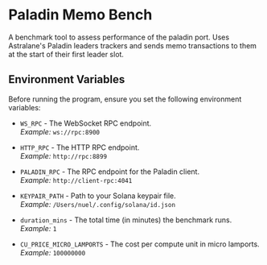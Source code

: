 # Paladin Memo Bench

A benchmark tool to assess performance of the paladin port.
Uses Astralane's Paladin leaders trackers and sends memo transactions to them at the start of their first leader slot. 

## Environment Variables

Before running the program, ensure you set the following environment variables:

- `WS_RPC` - The WebSocket RPC endpoint.  
  *Example:* `ws://rpc:8900`

- `HTTP_RPC` - The HTTP RPC endpoint.  
  *Example:* `http://rpc:8899`

- `PALADIN_RPC` - The RPC endpoint for the Paladin client.  
  *Example:* `http://client-rpc:4041`

- `KEYPAIR_PATH` - Path to your Solana keypair file.  
  *Example:* `/Users/nuel/.config/solana/id.json`

- `duration_mins` - The total time (in minutes) the benchmark runs.  
  *Example:* `1`

- `CU_PRICE_MICRO_LAMPORTS` - The cost per compute unit in micro lamports.  
  *Example:* `100000000`
